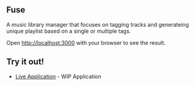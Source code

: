 ## Fuse

A music library manager that focuses on tagging tracks and generateing unique playlist based on a single or multiple tags.

Open [http://localhost:3000](http://localhost:3000) with your browser to see the result.

## Try it out!

- [Live Application](https://fuse-ui.vercel.app/fuse-4210a/us-central1/api) - WIP Application
